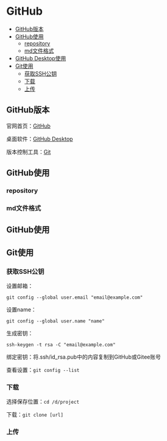# GitHub

* [GitHub版本](#GitHub版本)
* [GitHub使用](#GitHub使用)
  - [repository](#repository)
  - [md文件格式](#md文件格式)
* [GitHub Desktop使用](#GitHub使用)
* [Git使用](#Git使用)
  - [获取SSH公钥](#获取SSH公钥)
  - [下载](#下载)
  - [上传](#上传)

## GitHub版本

官网首页：[GitHub](https://github.com/)

桌面软件：[GitHub Desktop](https://desktop.github.com/)

版本控制工具：[Git](https://git-scm.com/)
## GitHub使用

### repository

### md文件格式

## GitHub使用

## Git使用

### 获取SSH公钥
设置邮箱：

`git config --global user.email "email@example.com"`

设置name：

`git config --global user.name "name"`

生成密钥：

`ssh-keygen -t rsa -C "email@example.com"`

绑定密钥：将.ssh/id_rsa.pub中的内容复制到GitHub或Gitee账号

查看设置：`git config --list`

### 下载
选择保存位置：`cd /d/project`

下载：`git clone [url]`

### 上传
